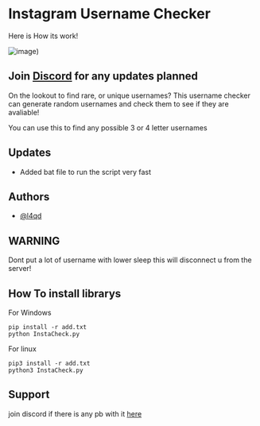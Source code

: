 
# Instagram Username Checker ##

Here is How its work!

![image](https://media.discordapp.net/attachments/1052797044378570834/1137045969205207040/image.png?width=762&height=225))

## Join [Discord](https://discord.gg/v04) for any updates planned

On the lookout to find rare, or unique usernames? This username checker can generate random usernames and check them to see if they are avaliable!

You can use this to find any possible 3 or 4 letter usernames
## Updates
- Added bat file to run the script very fast
## Authors

- [@l4qd](https://github.com/l4qd)

## WARNING
Dont put a lot of username with lower sleep this will disconnect u from the server!

## How To install librarys
For Windows
```
pip install -r add.txt
python InstaCheck.py
```

For linux
```
pip3 install -r add.txt
python3 InstaCheck.py
```

## Support

join discord if there is any pb with it [here](https://discord.com/invite/sYZ96zzUnW)
